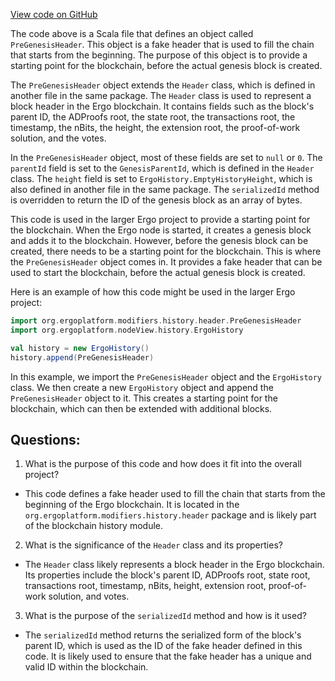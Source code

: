 [View code on GitHub](https://github.com/ergoplatform/ergo/src/main/scala/org/ergoplatform/modifiers/history/header/PreGenesisHeader.scala)

The code above is a Scala file that defines an object called `PreGenesisHeader`. This object is a fake header that is used to fill the chain that starts from the beginning. The purpose of this object is to provide a starting point for the blockchain, before the actual genesis block is created. 

The `PreGenesisHeader` object extends the `Header` class, which is defined in another file in the same package. The `Header` class is used to represent a block header in the Ergo blockchain. It contains fields such as the block's parent ID, the ADProofs root, the state root, the transactions root, the timestamp, the nBits, the height, the extension root, the proof-of-work solution, and the votes. 

In the `PreGenesisHeader` object, most of these fields are set to `null` or `0`. The `parentId` field is set to the `GenesisParentId`, which is defined in the `Header` class. The `height` field is set to `ErgoHistory.EmptyHistoryHeight`, which is also defined in another file in the same package. The `serializedId` method is overridden to return the ID of the genesis block as an array of bytes. 

This code is used in the larger Ergo project to provide a starting point for the blockchain. When the Ergo node is started, it creates a genesis block and adds it to the blockchain. However, before the genesis block can be created, there needs to be a starting point for the blockchain. This is where the `PreGenesisHeader` object comes in. It provides a fake header that can be used to start the blockchain, before the actual genesis block is created. 

Here is an example of how this code might be used in the larger Ergo project:

```scala
import org.ergoplatform.modifiers.history.header.PreGenesisHeader
import org.ergoplatform.nodeView.history.ErgoHistory

val history = new ErgoHistory()
history.append(PreGenesisHeader)
```

In this example, we import the `PreGenesisHeader` object and the `ErgoHistory` class. We then create a new `ErgoHistory` object and append the `PreGenesisHeader` object to it. This creates a starting point for the blockchain, which can then be extended with additional blocks.
## Questions: 
 1. What is the purpose of this code and how does it fit into the overall project?
- This code defines a fake header used to fill the chain that starts from the beginning of the Ergo blockchain. It is located in the `org.ergoplatform.modifiers.history.header` package and is likely part of the blockchain history module.

2. What is the significance of the `Header` class and its properties?
- The `Header` class likely represents a block header in the Ergo blockchain. Its properties include the block's parent ID, ADProofs root, state root, transactions root, timestamp, nBits, height, extension root, proof-of-work solution, and votes.

3. What is the purpose of the `serializedId` method and how is it used?
- The `serializedId` method returns the serialized form of the block's parent ID, which is used as the ID of the fake header defined in this code. It is likely used to ensure that the fake header has a unique and valid ID within the blockchain.